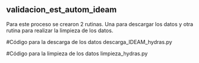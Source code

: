 ## validacion_est_autom_ideam
Para este proceso se crearon 2 rutinas. Una para descargar los datos y otra rutina para realizar la limpieza de los datos.

#Código para la descarga de los datos
descarga_IDEAM_hydras.py

#Código para la limpieza de los datos
limpieza_hydras.py
